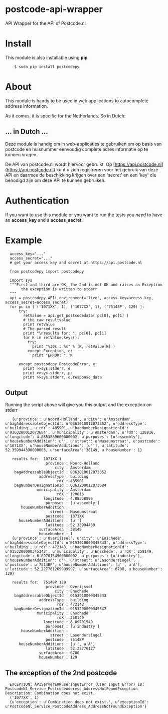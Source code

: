 postcode-api-wrapper
====================

API Wrapper for the API of Postcode.nl

Install
========
This module is also installable using **pip**

        $ sudo pip install postcodepy


About
==========

This module is handy to be used in web applications to autocomplete address information.

As it comes, it is specific for the Netherlands. So in Dutch:

## ... in Dutch ...
Deze module is handig om in web-applicaties te gebruiken om op basis van postcode en huisnummer eenvoudig complete adres informatie op te kunnen vragen.

De API van postcode.nl wordt hiervoor gebruikt. Op [https://api.postcode.nl](https://api.postcode.nl) kunt u zich registreren voor het gebruik van deze API en daarmee de beschikking krijgen over een 'secret' en een 'key' die benodigd zijn om deze API te kunnen gebruiken.

Authentication
==============
If you want to use this module or you want to run the tests you *need* to have
an **access_key** and a **access_secret**. 

Example
===========

      access_key="..."
      access_secret="..."
      # get your access key and secret at https://api.postcode.nl
      
      from postcodepy import postcodepy 

      import sys
      """First and third are OK, the 2nd is not OK and raises an Exception
           the exception is written to stderr
      """
      api = postcodepy.API( environment='live', access_key=access_key, access_secret=access_secret)
      for pc in [ ('1071XX', 1), ('1077XX', 1), ('7514BP', 129) ]:
          try:
            retValue = api.get_postcodedata( pc[0], pc[1] )
            # the raw resultvalue
            print retValue
            # The parsed result 
            print "\nresults for: ", pc[0], pc[1]
            for K in retValue.keys():
              try:
                print "%30s : %s" % (K, retValue[K] )
              except Exception, e:
                print "ERROR: ", K

          except postcodepy.PostcodeError, e:
            print >>sys.stderr, e
            print >>sys.stderr, pc
            print >>sys.stderr, e.response_data
          
## Output

Running the script above will give you this output and the exception on stderr

       {u'province': u'Noord-Holland', u'city': u'Amsterdam', u'bagAddressableObjectId': u'0363010012073352', u'addressType': u'building', u'rdY': 485901, u'bagNumberDesignationId': u'0363200012073684', u'municipality': u'Amsterdam', u'rdX': 120816, u'longitude': 4.8853889600000002, u'purposes': [u'assembly'], u'houseNumberAddition': u'', u'street': u'Museumstraat', u'postcode': u'1071XX', u'houseNumberAdditions': [u''], u'latitude': 52.359944390000003, u'surfaceArea': 38149, u'houseNumber': 1}

       results for:  1071XX 1
                      province : Noord-Holland
                          city : Amsterdam
        bagAddressableObjectId : 0363010012073352
                   addressType : building
                           rdY : 485901
        bagNumberDesignationId : 0363200012073684
                  municipality : Amsterdam
                           rdX : 120816
                     longitude : 4.88538896
                      purposes : [u'assembly']
           houseNumberAddition :
                        street : Museumstraat
                      postcode : 1071XX
          houseNumberAdditions : [u'']
                      latitude : 52.35994439
                   surfaceArea : 38149
                   houseNumber : 1
       {u'province': u'Overijssel', u'city': u'Enschede', u'bagAddressableObjectId': u'0153010000345343', u'addressType': u'building', u'rdY': 472143, u'bagNumberDesignationId': u'0153200000345342', u'municipality': u'Enschede', u'rdX': 258149, u'longitude': 6.8970154900000002, u'purposes': [u'industry'], u'houseNumberAddition': u'', u'street': u'Lasondersingel', u'postcode': u'7514BP', u'houseNumberAdditions': [u'', u'A'], u'latitude': 52.227701269999997, u'surfaceArea': 6700, u'houseNumber': 129}

       results for:  7514BP 129
                      province : Overijssel
                          city : Enschede
        bagAddressableObjectId : 0153010000345343
                   addressType : building
                           rdY : 472143
        bagNumberDesignationId : 0153200000345342
                  municipality : Enschede
                           rdX : 258149
                     longitude : 6.89701549
                      purposes : [u'industry']
           houseNumberAddition :
                        street : Lasondersingel
                      postcode : 7514BP
          houseNumberAdditions : [u'', u'A']
                      latitude : 52.22770127
                   surfaceArea : 6700
                   houseNumber : 129

## The exception of the 2nd postcode


      EXCEPTION: APIServerERRuserInputError (User Input Error) ID: PostcodeNl_Service_PostcodeAddress_AddressNotFoundException Description: Combination does not exist.
      ('1077XX', 1)
      {u'exception': u'Combination does not exist.', u'exceptionId': u'PostcodeNl_Service_PostcodeAddress_AddressNotFoundException'}
